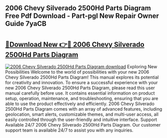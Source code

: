 ## 2006 Chevy Silverado 2500Hd Parts Diagram Free Pdf Download - Part-pgl New Repair Owner Guide 7yaCB

# <h2><a href="http://dfszyqg.blite.top/?on=2006+Chevy+Silverado+2500Hd+Parts+Diagram">🔗Download New 👉🔴 2006 Chevy Silverado 2500Hd Parts Diagram</a></h2>

[![2006 Chevy Silverado 2500Hd Parts Diagram download](https://i.imgur.com/lujVjoI.png)](http://dfszyqg.blite.top/?on=2006+Chevy+Silverado+2500Hd+Parts+Diagram)
Exploring New Possibilities Welcome to the world of possibilities with your new 2006 Chevy Silverado 2500Hd Parts Diagram! This manual explores its potential for creativity and innovation. To ensure a successful experience with your new 2006 Chevy Silverado 2500Hd Parts Diagram, please read this user manual carefully before use. It contains essential information on product setup, operation, maintenance, and troubleshooting, ensuring that you are able to use the product effectively and efficiently. 2006 Chevy Silverado 2500Hd Parts Diagram comes with an array of advanced features, including geolocation, smart alerts, customizable themes, and multi-user access, all easily controlled through the user-friendly and intuitive interface. Support Available 24/7 2006 Chevy Silverado 2500Hd Parts Diagram. Our customer support team is available 24/7 to assist you with any inquiries.
